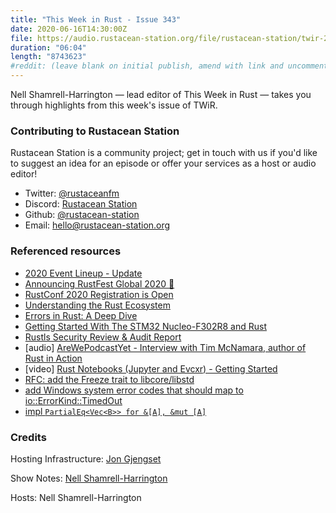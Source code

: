 ```yaml
---
title: "This Week in Rust - Issue 343"
date: 2020-06-16T14:30:00Z
file: https://audio.rustacean-station.org/file/rustacean-station/twir-2020-06-16.mp3
duration: "06:04"
length: "8743623"
#reddit: (leave blank on initial publish, amend with link and uncomment this line after Reddit thread has been posted)
---
```


Nell Shamrell-Harrington — lead editor of This Week in Rust — takes you through highlights from this week's issue of TWiR.

<!--
The episode introduction goes here.
The first paragraph should ideally be short, and is used in various
places as a "short description" for the episode. Any subsequent
paragraphs show up as "expanded description".
-->

### Contributing to Rustacean Station

<!-- You can probably leave this as-is -->

Rustacean Station is a community project; get in touch with us if you'd like to suggest an idea for an episode or offer your services as a host or audio editor!

 - Twitter: [@rustaceanfm](https://twitter.com/rustaceanfm)
 - Discord: [Rustacean Station](https://discord.gg/cHc3Gyc)
 - Github: [@rustacean-station](https://github.com/rustacean-station/)
 - Email: [hello@rustacean-station.org](mailto:hello@rustacean-station.org)

### Referenced resources

- [2020 Event Lineup - Update](https://blog.rust-lang.org/2020/06/10/event-lineup-update.html)
- [Announcing RustFest Global 2020 🎉](https://blog.rustfest.eu/announcing-rustfest-2020)
- [RustConf 2020 Registration is Open](https://rustconf.com/)
- [Understanding the Rust Ecosystem](https://joeprevite.com/rust-lang-ecosystem)
- [Errors in Rust: A Deep Dive](https://www.halcyon.hr/posts/error-handling-in-rust/)
- [Getting Started With The STM32 Nucleo-F302R8 and Rust](https://blue42.net/code/rust/examples/embedded/nucleo-f30248/getting-started/post/)
- [Rustls Security Review & Audit Report](https://github.com/ctz/rustls/blob/master/audit/TLS-01-report.pdf)
- [audio] [AreWePodcastYet - Interview with Tim McNamara, author of Rust in Action](https://soundcloud.com/arewepodcastyet/awpy-05-tim-mcnamara-timclicks)
- [video] [Rust Notebooks (Jupyter and Evcxr) - Getting Started](https://www.youtube.com/watch?v=SZKEzNL9als)
- [RFC: add the Freeze trait to libcore/libstd](https://github.com/rust-lang/rfcs/pull/2944)
- [add Windows system error codes that should map to io::ErrorKind::TimedOut](https://github.com/rust-lang/rust/pull/71756)
- [impl `PartialEq<Vec<B>> for &[A], &mut [A]`](https://github.com/rust-lang/rust/pull/71660)

### Credits

Hosting Infrastructure: [Jon Gjengset](https://twitter.com/jonhoo/)

Show Notes: [Nell Shamrell-Harrington](https://twitter.com/nellshamrell)

Hosts: Nell Shamrell-Harrington
